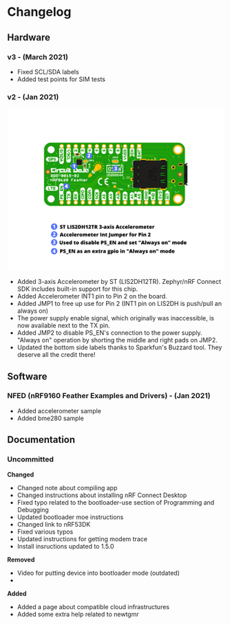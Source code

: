 # Changelog

## Hardware

### v3 - (March 2021)

* Fixed SCL/SDA labels
* Added test points for SIM tests

### v2 - (Jan 2021)

![Backside of nRF9160 Feather V2](img/v2-backside.png)

* Added 3-axis Accelerometer by ST (LIS2DH12TR). Zephyr/nRF Connect SDK includes built-in support for this chip.
* Added Accelerometer INT1 pin to Pin 2 on the board. 
* Added JMP1 to free up use for Pin 2 (INT1 pin on LIS2DH is push/pull an always on)
* The power supply enable signal, which originally was inaccessible, is now available next to the TX pin. 
* Added JMP2 to disable PS_EN's connection to the power supply. "Always on" operation by shorting the middle and right pads on JMP2.
* Updated the bottom side labels thanks to Sparkfun's Buzzard tool. They deserve all the credit there!

## Software

### NFED (nRF9160 Feather Examples and Drivers) - (Jan 2021)
* Added accelerometer sample
* Added bme280 sample

## Documentation

### Uncommitted

**Changed**
* Changed note about compiling app
* Changed instructions about installing nRF Connect Desktop
* Fixed typo related to the bootloader-use section of Programming and Debugging
* Updated bootloader moe instructions
* Changed link to nRF53DK
* Fixed various typos
* Updated instructions for getting modem trace
* Install insructions updated to 1.5.0

**Removed**
* Video for putting device into bootloader mode (outdated)
* 

**Added**
* Added a page about compatible cloud infrastructures
* Added some extra help related to newtgmr